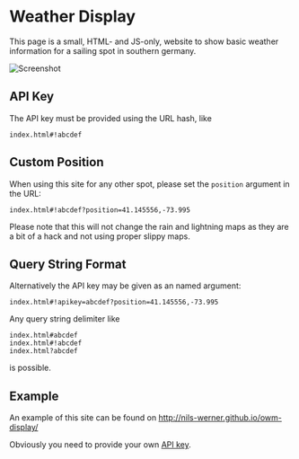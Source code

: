 Weather Display
===============

This page is a small, HTML- and JS-only, website to show basic weather information for a sailing spot in southern germany.

![Screenshot](img/screenshot.png)

## API Key

The API key must be provided using the URL hash, like

    index.html#!abcdef

## Custom Position

When using this site for any other spot, please set the `position` argument in the URL:

    index.html#!abcdef?position=41.145556,-73.995

Please note that this will not change the rain and lightning maps as they are
a bit of a hack and not using proper slippy maps.

## Query String Format

Alternatively the API key may be given as an named argument:

    index.html#!apikey=abcdef?position=41.145556,-73.995

Any query string delimiter like

    index.html#abcdef
    index.html#!abcdef
    index.html?abcdef

is possible.

## Example

An example of this site can be found on <http://nils-werner.github.io/owm-display/>

Obviously you need to provide your own [API key](https://developer.forecast.io/).
